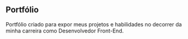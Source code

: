 ## Portfólio

Portfólio criado para expor meus projetos e habilidades no decorrer da minha carreira como Desenvolvedor Front-End.


